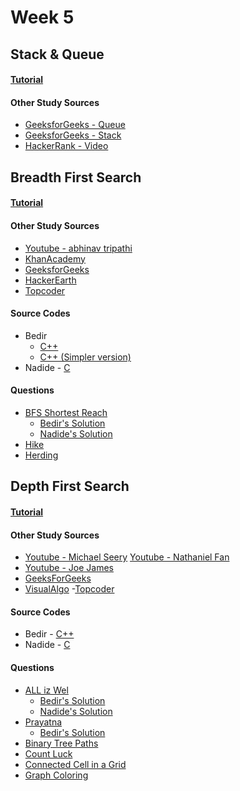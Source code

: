 # Week 5

## Stack & Queue

#### [Tutorial]()

#### Other Study Sources
- [GeeksforGeeks - Queue](https://www.geeksforgeeks.org/queue-set-1introduction-and-array-implementation/)
- [GeeksforGeeks - Stack](https://www.geeksforgeeks.org/stack-data-structure-introduction-program/)
- [HackerRank - Video](https://www.youtube.com/watch?v=wjI1WNcIntg)

## Breadth First Search

#### [Tutorial]()

#### Other Study Sources
- [Youtube - abhinav tripathi](https://www.youtube.com/watch?v=bIA8HEEUxZI)
- [KhanAcademy](https://www.khanacademy.org/computing/computer-science/algorithms/breadth-first-search/a/the-breadth-first-search-algorithm)
- [GeeksforGeeks](https://www.geeksforgeeks.org/breadth-first-traversal-for-a-graph/)
- [HackerEarth](https://www.hackerearth.com/practice/algorithms/graphs/breadth-first-search/tutorial/)
- [Topcoder](https://www.topcoder.com/community/competitive-programming/tutorials/introduction-to-graphs-and-their-data-structures-section-2/#breadth)
 
#### Source Codes
- Bedir 
	- [C++](https://github.com/BedirT/AlgorithmsL/blob/master/Algorithms/Graph/bfs.cpp)
	- [C++ (Simpler version)](https://github.com/BedirT/Algorithms_and_DS/blob/master/Algorithms/Graph/bfs_simple.cpp)	
- Nadide - [C](https://github.com/nadide/ACM-ICPC/blob/master/codes/graph_BFS.c)

#### Questions
- [BFS Shortest Reach](https://www.hackerrank.com/challenges/bfsshortreach)
	- [Bedir's Solution](https://github.com/BedirT/AlgorithmsL/blob/master/Problems/HackerRank/Algorithms/Graph%20Theory/Breadth%20First%20Search%20_%20Shortest%20Reach.cpp)
	- [Nadide's Solution](https://github.com/nadide/ACM-ICPC/blob/master/problems/hackerrank/graph/breadthFirstSearchShortestPath.c)
- [Hike](http://www.spoj.com/problems/HIKE/)
- [Herding](http://www.spoj.com/problems/HERDING/)



## Depth First Search

#### [Tutorial]()

#### Other Study Sources
- [Youtube - Michael Seery](https://www.youtube.com/watch?v=bkROCj-BTWE)   [Youtube - Nathaniel Fan](https://www.youtube.com/watch?v=mE_PCK0oFyo)
- [Youtube - Joe James](https://www.youtube.com/watch?v=tlPuVe5Otio)
- [GeeksForGeeks](http://www.geeksforgeeks.org/depth-first-traversal-for-a-graph/)
- [VisualAlgo](http://visualgo.net/dfsbfs)
-[Topcoder](https://www.topcoder.com/community/competitive-programming/tutorials/introduction-to-graphs-and-their-data-structures-section-2/#depth)
 
#### Source Codes
- Bedir - [C++](https://github.com/BedirT/AlgorithmsL/blob/master/Algorithms/Graph/dfs.cpp)
- Nadide - [C](https://github.com/nadide/ACM-ICPC/blob/master/codes/graph_DFS.c)

#### Questions
- [ALL iz Wel](http://www.spoj.com/problems/ALLIZWEL/)
	- [Bedir's Solution](https://github.com/BedirT/AlgorithmsL/blob/master/Problems/Curriculum%20Q's/Week%205/ALLIZZWELL.cpp)
	- [Nadide's Solution](https://github.com/nadide/ACM-ICPC/blob/master/problems/spoj/X_allIzzWell.c)
- [Prayatna](http://www.spoj.com/problems/CAM5/)
	- [Bedir's Solution](https://github.com/BedirT/AlgorithmsL/blob/master/Problems/Curriculum%20Q's/Week%205/Prayatna.cpp)
- [Binary Tree Paths](https://leetcode.com/problems/binary-tree-paths/) 
- [Count Luck](https://www.hackerrank.com/challenges/count-luck)
- [Connected Cell in a Grid](https://www.hackerrank.com/challenges/connected-cell-in-a-grid)
- [Graph Coloring](http://codeforces.com/problemset/problem/662/B)
